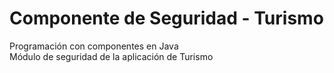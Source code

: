 # Componente de Seguridad - Turismo
Programación con componentes en Java <br/>
Módulo de seguridad de la aplicación de Turismo
